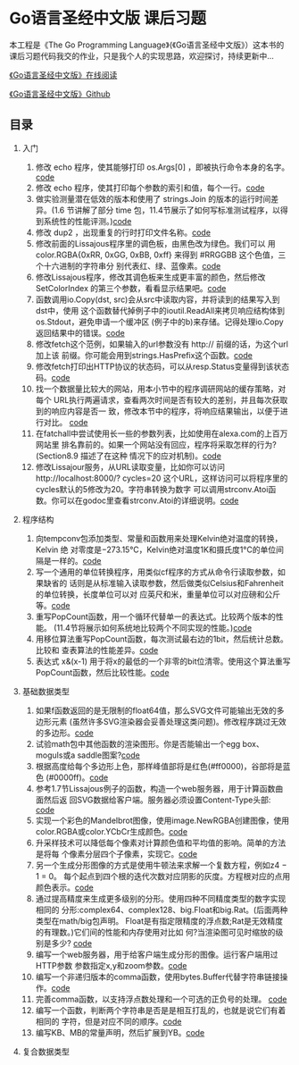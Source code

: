 # Go语言圣经中文版 课后习题

本工程是《The Go Programming Language》(《Go语言圣经中文版》）这本书的课后习题代码我交的作业，只是我个人的实现思路，欢迎探讨，持续更新中...

[《Go语言圣经中文版》在线阅读](https://docs.hacknode.org/gopl-zh/)

[《Go语言圣经中文版》Github](https://github.com/golang-china/gopl-zh)

## 目录

1. 入门
   1. 修改 echo 程序，使其能够打印 os.Args[0] ，即被执行命令本身的名字。[code](https://github.com/caistrong/gopl-homework/blob/master/src/chapter1/work1_1/work1_1.go)
   2. 修改 echo 程序，使其打印每个参数的索引和值，每个一行。[code](https://github.com/caistrong/gopl-homework/blob/master/src/chapter1/work1_2/work1_2.go)
   3. 做实验测量潜在低效的版本和使用了 strings.Join 的版本的运行时间差异。(1.6 节讲解了部分 time 包，11.4节展示了如何写标准测试程序，以得到系统性的性能评测。)[code](https://github.com/caistrong/gopl-homework/blob/master/src/chapter1/work1_3/work1_3.go)
   4. 修改 dup2 ，出现重复的行时打印文件名称。[code](https://github.com/caistrong/gopl-homework/blob/master/src/chapter1/work1_4/work1_4.go)
   5. 修改前面的Lissajous程序里的调色板，由黑色改为绿色。我们可以
用 color.RGBA{0xRR, 0xGG, 0xBB, 0xff} 来得到 #RRGGBB 这个色值，三个十六进制的字符串分 别代表红、绿、蓝像素。[code](https://github.com/caistrong/gopl-homework/blob/master/src/chapter1/work1_5/work1_5.go)
   6. 修改Lissajous程序，修改其调色板来生成更丰富的颜色，然后修改SetColorIndex
的第三个参数，看看显示结果吧。[code](https://github.com/caistrong/gopl-homework/blob/master/src/chapter1/work1_6/work1_6.go)
   7. 函数调用io.Copy(dst, src)会从src中读取内容，并将读到的结果写入到dst中，使用 这个函数替代掉例子中的ioutil.ReadAll来拷贝响应结构体到os.Stdout，避免申请一个缓冲区 (例子中的b)来存储。记得处理io.Copy返回结果中的错误。[code](https://github.com/caistrong/gopl-homework/blob/master/src/chapter1/work1_7/work1_7.go)
   8. 修改fetch这个范例，如果输入的url参数没有 http:// 前缀的话，为这个url加上该 前缀。你可能会用到strings.HasPrefix这个函数。[code](https://github.com/caistrong/gopl-homework/blob/master/src/chapter1/work1_8/work1_8.go)
   9. 修改fetch打印出HTTP协议的状态码，可以从resp.Status变量得到该状态码。[code](https://github.com/caistrong/gopl-homework/blob/master/src/chapter1/work1_9/work1_9.go)
   10. 找一个数据量比较大的网站，用本小节中的程序调研网站的缓存策略，对每个 URL执行两遍请求，查看两次时间是否有较大的差别，并且每次获取到的响应内容是否一 致，修改本节中的程序，将响应结果输出，以便于进行对比。
[code](https://github.com/caistrong/gopl-homework/blob/master/src/chapter1/work1_10/work1_10.go)
   11. 在fatchall中尝试使用长一些的参数列表，比如使用在alexa.com的上百万网站里 排名靠前的。如果一个网站没有回应，程序将采取怎样的行为?(Section8.9 描述了在这种 情况下的应对机制)。[code](https://github.com/caistrong/gopl-homework/blob/master/src/chapter1/work1_11/work1_11.go)
   12. 修改Lissajour服务，从URL读取变量，比如你可以访问 http://localhost:8000/? cycles=20 这个URL，这样访问可以将程序里的cycles默认的5修改为20。字符串转换为数字 可以调用strconv.Atoi函数。你可以在godoc里查看strconv.Atoi的详细说明。[code](https://github.com/caistrong/gopl-homework/blob/master/src/chapter1/work1_12/work1_12.go)
   
2. 程序结构
   1. 向tempconv包添加类型、常量和函数用来处理Kelvin绝对温度的转换，Kelvin 绝 对零度是−273.15°C，Kelvin绝对温度1K和摄氏度1°C的单位间隔是一样的。[code](https://github.com/caistrong/gopl-homework/blob/master/src/chapter2/work2_1/work2_1.go)
   2. 写一个通用的单位转换程序，用类似cf程序的方式从命令行读取参数，如果缺省的 话则是从标准输入读取参数，然后做类似Celsius和Fahrenheit的单位转换，长度单位可以对 应英尺和米，重量单位可以对应磅和公斤等。[code](https://github.com/caistrong/gopl-homework/blob/master/src/chapter2/work2_2/work2_2.go)
   3. 重写PopCount函数，用一个循环代替单一的表达式。比较两个版本的性能。
(11.4节将展示如何系统地比较两个不同实现的性能。)[code](https://github.com/caistrong/gopl-homework/blob/master/src/chapter2/work2_3/work2_3.go)
   4. 用移位算法重写PopCount函数，每次测试最右边的1bit，然后统计总数。比较和
查表算法的性能差异。[code](https://github.com/caistrong/gopl-homework/blob/master/src/chapter2/work2_4/work2_4.go)
   5. 表达式 x&(x-1) 用于将x的最低的一个非零的bit位清零。使用这个算法重写
PopCount函数，然后比较性能。[code](https://github.com/caistrong/gopl-homework/blob/master/src/chapter2/work2_5/work2_5.go)
3. 基础数据类型
   1. 如果f函数返回的是无限制的float64值，那么SVG文件可能输出无效的多边形元素 (虽然许多SVG渲染器会妥善处理这类问题)。修改程序跳过无效的多边形。[code](https://github.com/caistrong/gopl-homework/blob/master/src/chapter3/work3_1/work3_1.go)
   2. 试验math包中其他函数的渲染图形。你是否能输出一个egg box、moguls或a saddle图案?[code](https://github.com/caistrong/gopl-homework/blob/master/src/chapter3/work3_2/work3_2.go)
   3. 根据高度给每个多边形上色，那样峰值部将是红色(#ff0000)，谷部将是蓝色 (#0000ff)。[code](https://github.com/caistrong/gopl-homework/blob/master/src/chapter3/work3_3/work3_3.go)
   4. 参考1.7节Lissajous例子的函数，构造一个web服务器，用于计算函数曲面然后返 回SVG数据给客户端。服务器必须设置Content-Type头部:
[code](https://github.com/caistrong/gopl-homework/blob/master/src/chapter3/work3_4/work3_4.go)
   5. 实现一个彩色的Mandelbrot图像，使用image.NewRGBA创建图像，使用 color.RGBA或color.YCbCr生成颜色。[code](https://github.com/caistrong/gopl-homework/blob/master/src/chapter3/work3_5/work3_5.go)
   6. 升采样技术可以降低每个像素对计算颜色值和平均值的影响。简单的方法是将每 个像素分层四个子像素，实现它。[code](https://github.com/caistrong/gopl-homework/blob/master/src/chapter3/work3_6/work3_6.go)
   7. 另一个生成分形图像的方式是使用牛顿法来求解一个复数方程，例如z4 − 1 = 0。 每个起点到四个根的迭代次数对应阴影的灰度。方程根对应的点用颜色表示。[code](https://github.com/caistrong/gopl-homework/blob/master/src/chapter3/work3_7/work3_7.go)
   8. 通过提高精度来生成更多级别的分形。使用四种不同精度类型的数字实现相同的 分形:complex64、complex128、big.Float和big.Rat。(后面两种类型在math/big包声明。 Float是有指定限精度的浮点数;Rat是无效精度的有理数。)它们间的性能和内存使用对比如 何?当渲染图可见时缩放的级别是多少?
[code](https://github.com/caistrong/gopl-homework/blob/master/src/chapter3/work3_8/work3_8.go)
   9. 编写一个web服务器，用于给客户端生成分形的图像。运行客户端用过HTTP参数 参数指定x,y和zoom参数。[code](https://github.com/caistrong/gopl-homework/blob/master/src/chapter3/work3_9/work3_9.go)
   10. 编写一个非递归版本的comma函数，使用bytes.Buffer代替字符串链接操作。[code](https://github.com/caistrong/gopl-homework/blob/master/src/chapter3/work3_10/work3_10.go)
   11. 完善comma函数，以支持浮点数处理和一个可选的正负号的处理。
[code](https://github.com/caistrong/gopl-homework/blob/master/src/chapter3/work3_11/work3_11.go)
   12. 编写一个函数，判断两个字符串是否是是相互打乱的，也就是说它们有着相同的 字符，但是对应不同的顺序。[code](https://github.com/caistrong/gopl-homework/blob/master/src/chapter3/work3_12/work3_12.go)
   13. 编写KB、MB的常量声明，然后扩展到YB。[code](https://github.com/caistrong/gopl-homework/blob/master/src/chapter3/work3_13/work3_13.go)
4. 复合数据类型